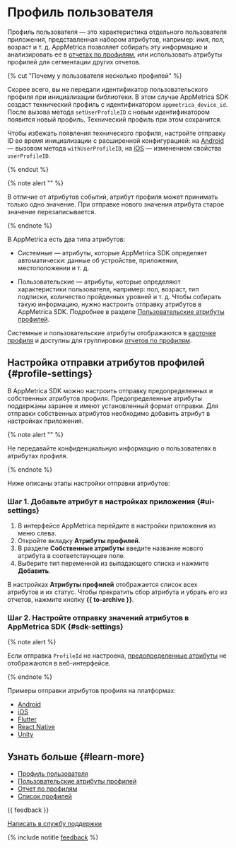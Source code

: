 # Профиль пользователя

Профиль пользователя — это характеристика отдельного пользователя приложения, представленная набором атрибутов, например: имя, пол, возраст и т. д. AppMetrica позволяет собирать эту информацию и анализировать ее в [отчетах по профилям](../mobile-reports/profile-report.md), или использовать атрибуты профилей для сегментации других отчетов.

{% cut "Почему у пользователя несколько профилей" %}

Скорее всего, вы не передали идентификатор пользовательского профиля при инициализации библиотеки. В этом случае AppMetrica SDK создаcт технический профиль с идентификатором `appmetrica_device_id`. После вызова метода `setUserProfileID` с новым идентификатором появится новый профиль. Технический профиль при этом сохранится.

Чтобы избежать появления технического профиля, настройте отправку ID во время инициализации с расширенной конфигурацией: на [Android](../sdk/android/analytics/android-operations.md#initialize) — вызовом метода `withUserProfileID`, на [iOS](../sdk/ios/analytics/ios-operations.md#initialize) — изменением свойства `userProfileID`.

{% endcut %}

{% note alert "" %}

В отличие от атрибутов событий, атрибут профиля может принимать только одно значение. При отправке нового значения атрибута старое значение перезаписывается.

{% endnote %}

В AppMetrica есть два типа атрибутов:

- Системные — атрибуты, которые AppMetrica SDK определяет автоматически: данные об устройстве, приложении, местоположении и т. д.

- Пользовательские — атрибуты, которые определяют характеристики пользователя, например: пол, возраст, тип подписки, количество пройденных уровней и т. д. Чтобы собирать такую информацию, нужно настроить отправку атрибутов в AppMetrica SDK. Подробнее в разделе [Пользовательские атрибуты профилей](profile-attributes.md).

Системные и пользовательские атрибуты отображаются в [карточке профиля](../mobile-reports/profile-list.md) и доступны для группировки [отчетов по профилям](../mobile-reports/profile-report.md).

## Настройка отправки атрибутов профилей {#profile-settings}

В AppMetrica SDK можно настроить отправку предопределенных и собственных атрибутов профиля. Предопределенные атрибуты поддержаны заранее и имеют установленный формат отправки. Для отправки собственных атрибутов необходимо добавить атрибут в настройках приложения.

{% note alert "" %}

Не передавайте конфиденциальную информацию о пользователях в атрибутах профиля.

{% endnote %}

Ниже описаны этапы настройки отправки атрибутов:

### Шаг 1. Добавьте атрибут в настройках приложения {#ui-settings}

1. В интерфейсе AppMetrica перейдите в настройки приложения из меню слева.
1. Откройте вкладку **Атрибуты профилей**.
1. В разделе **Собственные атрибуты** введите название нового атрибута в соответствующее поле.
1. Выберите тип переменной из выпадающего списка и нажмите **Добавить**.

В настройках **Атрибуты профилей** отображается список всех атрибутов и их статус. Чтобы прекратить сбор атрибута и убрать его из отчетов, нажмите кнопку **{{ to-archive }}**.

### Шаг 2. Настройте отправку значений атрибутов в AppMetrica SDK {#sdk-settings}

{% note alert %}

Если отправка `ProfileId` не настроена, [предопределенные атрибуты](profile-attributes.md#pre-defined) не отображаются в веб-интерфейсе.

{% endnote %}

Примеры отправки атрибутов профиля на платформах:

- [Android](../sdk/android/analytics/android-operations.md#send-attribute-profile)
- [iOS](../sdk/ios/analytics/ios-operations.md#send-attribute-profile)
- [Flutter](../sdk/flutter/analytics/flutter-operations.md#send-attribute-profile)
- [React Native](../sdk/react-native/analytics/react-native-operations.md#send-attribute-profile)
- [Unity](../sdk/unity/analytics/unity-operations.md#send-attribute-profile)

## Узнать больше {#learn-more}

- [Профиль пользователя](about-profiles.md)
- [Пользовательские атрибуты профилей](profile-attributes.md)
- [Отчет по профилям](../mobile-reports/profile-report.md)
- [Список профилей](../mobile-reports/profile-list.md)

{{ feedback }}

<a href="../troubleshooting/feedback-new.html">
  <span class="button">Написать в службу поддержки</span>
</a>

{% include notitle [feedback](../_includes/feedback-button.md) %}
